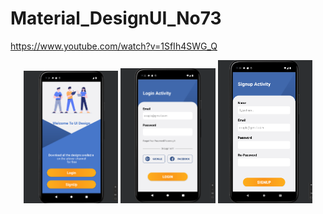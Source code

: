 # Material_DesignUI_No73
https://www.youtube.com/watch?v=1SfIh4SWG_Q

<p align="center">
<img src="pitcure/start.png" width="30%">
<img src="pitcure/login.png" width="30%">
<img src="pitcure/signup.png" width="30%">
</p>
